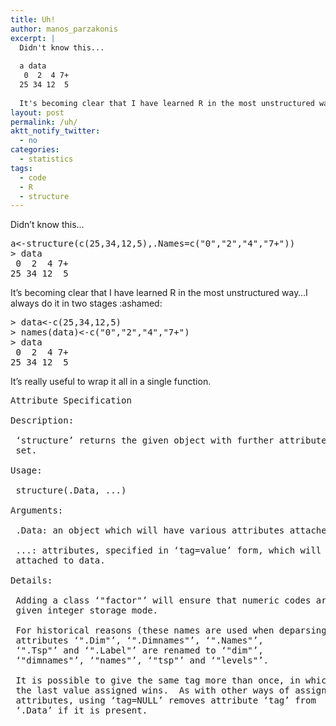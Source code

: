 ```yaml
---
title: Uh!
author: manos_parzakonis
excerpt: |
  Didn't know this...
  
  a data
   0  2  4 7+
  25 34 12  5
  
  It's becoming clear that I have learned R in the most unstructured way...I always do it in two stages :ashamed:
layout: post
permalink: /uh/
aktt_notify_twitter:
  - no
categories:
  - statistics
tags:
  - code
  - R
  - structure
---
```

Didn&#8217;t know this&#8230;

<pre>a&lt;-structure(c(25,34,12,5),.Names=c("0","2","4","7+"))
&gt; data
 0  2  4 7+
25 34 12  5
</pre>

It&#8217;s becoming clear that I have learned R in the most unstructured way&#8230;I always do it in two stages :ashamed:

<pre>&gt; data&lt;-c(25,34,12,5)
&gt; names(data)&lt;-c("0","2","4","7+")
&gt; data
 0  2  4 7+
25 34 12  5</pre>

It&#8217;s really useful to wrap it all in a single function.

<pre>Attribute Specification

Description:

 ‘structure’ returns the given object with further attributes
 set.

Usage:

 structure(.Data, ...)

Arguments:

 .Data: an object which will have various attributes attached to it.

 ...: attributes, specified in ‘tag=value’ form, which will be
 attached to data.

Details:

 Adding a class ‘"factor"’ will ensure that numeric codes are
 given integer storage mode.

 For historical reasons (these names are used when deparsing),
 attributes ‘".Dim"’, ‘".Dimnames"’, ‘".Names"’,
 ‘".Tsp"’ and ‘".Label"’ are renamed to ‘"dim"’,
 ‘"dimnames"’, ‘"names"’, ‘"tsp"’ and ‘"levels"’.

 It is possible to give the same tag more than once, in which case
 the last value assigned wins.  As with other ways of assigning
 attributes, using ‘tag=NULL’ removes attribute ‘tag’ from
 ‘.Data’ if it is present.
</pre>

<!-- MixPanel Start !-->

  
  
<!-- MixPanel End -->